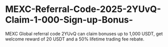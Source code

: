 # MEXC-Referral-Code-2025-2YUvQ-Claim-1-000-Sign-up-Bonus-
MEXC Global referral code 2YUvQ can claim bonuses up to 1,000 USDT, get welcome reward of 20 USDT and a 50% lifetime trading fee rebate.
